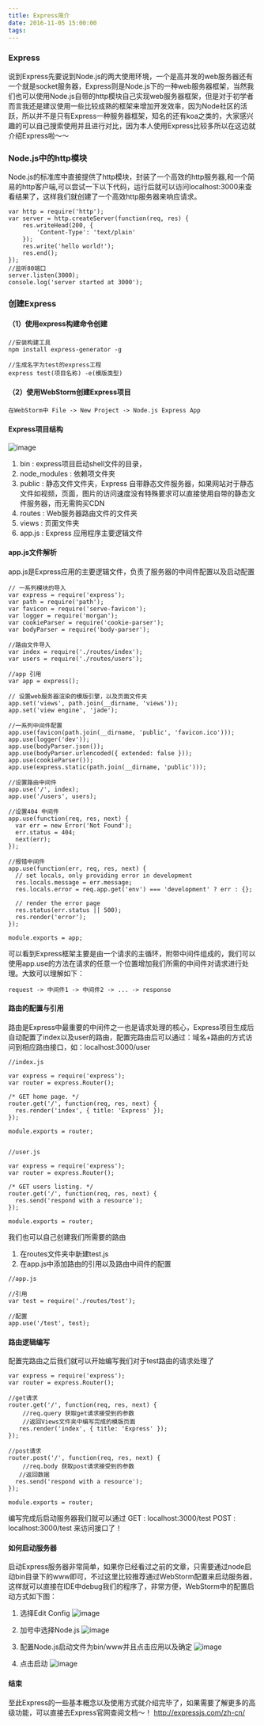 ```yaml
---
title: Express简介
date: 2016-11-05 15:00:00
tags:
---
```


### Express
说到Express先要说到Node.js的两大使用环境，一个是高并发的web服务器还有一个就是socket服务器，Express则是Node.js下的一种web服务器框架，当然我们也可以使用Node.js自带的http模块自己实现web服务器框架，但是对于初学者而言我还是建议使用一些比较成熟的框架来增加开发效率，因为Node社区的活跃，所以并不是只有Express一种服务器框架，知名的还有koa之类的，大家感兴趣的可以自己搜索使用并且进行对比，因为本人使用Express比较多所以在这边就介绍Express啦～～
  
### Node.js中的http模块
Node.js的标准库中直接提供了http模块，封装了一个高效的http服务器,和一个简易的http客户端,可以尝试一下以下代码，运行后就可以访问localhost:3000来查看结果了，这样我们就创建了一个高效http服务器来响应请求。

```
var http = require('http');
var server = http.createServer(function(req, res) {
    res.writeHead(200, {
        'Content-Type': 'text/plain'
    });
    res.write('hello world!');
    res.end();
});
//监听80端口
server.listen(3000);
console.log('server started at 3000');
```

### 创建Express

#### （1）使用express构建命令创建

```
//安装构建工具
npm install express-generator -g 

//生成名字为test的express工程
express test(项目名称) -e(模版类型) 

```

#### （2）使用WebStorm创建Express项目

```
在WebStorm中 File -> New Project -> Node.js Express App
```

#### Express项目结构

![image](http://files.magiclizi.com/2D4782B9-4F82-4BF9-AFE6-764E6F714A24.png)

1. bin : express项目启动shell文件的目录，
2. node_modules : 依赖项文件夹
3. public : 静态文件文件夹，Express 自带静态文件服务器，如果网站对于静态文件如视频，页面，图片的访问速度没有特殊要求可以直接使用自带的静态文件服务器，而无需购买CDN
4. routes : Web服务器路由文件的文件夹
5. views : 页面文件夹
6. app.js : Express 应用程序主要逻辑文件

#### app.js文件解析
app.js是Express应用的主要逻辑文件，负责了服务器的中间件配置以及启动配置

```
// 一系列模块的导入
var express = require('express');
var path = require('path');
var favicon = require('serve-favicon');
var logger = require('morgan');
var cookieParser = require('cookie-parser');
var bodyParser = require('body-parser');

//路由文件导入
var index = require('./routes/index');
var users = require('./routes/users');

//app 引用
var app = express();

// 设置web服务器渲染的模版引擎，以及页面文件夹
app.set('views', path.join(__dirname, 'views'));
app.set('view engine', 'jade');

//一系列中间件配置
app.use(favicon(path.join(__dirname, 'public', 'favicon.ico')));
app.use(logger('dev'));
app.use(bodyParser.json());
app.use(bodyParser.urlencoded({ extended: false }));
app.use(cookieParser());
app.use(express.static(path.join(__dirname, 'public')));

//设置路由中间件
app.use('/', index);
app.use('/users', users);

//设置404 中间件
app.use(function(req, res, next) {
  var err = new Error('Not Found');
  err.status = 404;
  next(err);
});

//报错中间件
app.use(function(err, req, res, next) {
  // set locals, only providing error in development
  res.locals.message = err.message;
  res.locals.error = req.app.get('env') === 'development' ? err : {};

  // render the error page
  res.status(err.status || 500);
  res.render('error');
});

module.exports = app;

```
可以看到Express框架主要是由一个请求的主循环，附带中间件组成的，我们可以使用app.use的方法在请求的任意一个位置增加我们所需的中间件对请求进行处理。大致可以理解如下：

```
request -> 中间件1 -> 中间件2 -> ... -> response
```

#### 路由的配置与引用
路由是Express中最重要的中间件之一也是请求处理的核心，Express项目生成后自动配置了index以及user的路由，配置完路由后可以通过：域名+路由的方式访问到相应路由接口，如：localhost:3000/user

```
//index.js

var express = require('express');
var router = express.Router();

/* GET home page. */
router.get('/', function(req, res, next) {
  res.render('index', { title: 'Express' });
});

module.exports = router;


```

```
//user.js

var express = require('express');
var router = express.Router();

/* GET users listing. */
router.get('/', function(req, res, next) {
  res.send('respond with a resource');
});

module.exports = router;

```

我们也可以自己创建我们所需要的路由
1. 在routes文件夹中新建test.js
2. 在app.js中添加路由的引用以及路由中间件的配置

```
//app.js

//引用
var test = require('./routes/test');

//配置
app.use('/test', test);

```

#### 路由逻辑编写
配置完路由之后我们就可以开始编写我们对于test路由的请求处理了

```
var express = require('express');
var router = express.Router();

//get请求
router.get('/', function(req, res, next) {
    //req.query 获取get请求接受到的参数
    //返回Views文件夹中编写完成的模版页面
   res.render('index', { title: 'Express' });
});

//post请求
router.post('/', function(req, res, next) {
    //req.body 获取post请求接受到的参数
   //返回数据
  res.send('respond with a resource');
});

module.exports = router;

```

编写完成后启动服务器我们就可以通过
GET : localhost:3000/test
POST : localhost:3000/test
来访问接口了！

#### 如何启动服务器
启动Express服务器非常简单，如果你已经看过之前的文章，只需要通过node启动bin目录下的www即可，不过这里比较推荐通过WebStorm配置来启动服务器，这样就可以直接在IDE中debug我们的程序了，非常方便，WebStorm中的配置启动方式如下图：

1. 选择Edit Config
![image](http://magiclizi.b0.upaiyun.com/CB630938-713D-4546-B8E0-CA1AA11CB21E.png)

2. 加号中选择Node.js
![image](http://magiclizi.b0.upaiyun.com/D16111BB-7F92-41BB-A25A-F86458605896.png)

3. 配置Node.js启动文件为bin/www并且点击应用以及确定
![image](http://magiclizi.b0.upaiyun.com/E13981C7-FD9C-4650-A327-A9242CB46F55.png)

4. 点击启动
![image](http://magiclizi.b0.upaiyun.com/E693F19A-4440-4F6E-AAB8-1DCE07E77426.png)

#### 结束
至此Express的一些基本概念以及使用方式就介绍完毕了，如果需要了解更多的高级功能，可以直接去Express官网查阅文档～！
http://expressjs.com/zh-cn/
















